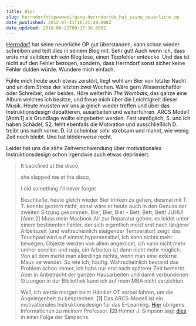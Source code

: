 ```yaml
---
title: Bier
slug: herrndorfhttpwwwwolfgang-herrndorfde_hat_seine_neuerliche_op
date_published: 2012-07-11T16:31:29.000Z
date_updated: 2018-08-22T09:37:36.000Z
---
```


[Herrndorf](http://www.wolfgang-herrndorf.de/) hat seine neuerliche OP gut überstanden, kann schon wieder schreiben und teilt dies in seinem Blog mit. Sehr gut! Auch wenn ich, dass erste mal seitdem ich sein Blog lese, einen Tippfehler entdecke. Und das ist nicht auf den Fehler bezogen, sondern, dass Herrndorf sonst sicher keine Fehler dulden würde. Wundere mich einfach.

Fühle mich heute auch etwas zerstört, liegt wohl am Bier von letzter Nacht und an dem Stress der letzten zwei Wochen. Wäre gern Wissenschaftler oder Schreiber, oder beides. Höre weiterhin *The Wombats*, das ganze eine Album welches ich besitze, und freue mich über die Leichtigkeit dieser Musik. Heute mussten wir uns ja gleich wieder treffen und über das Instruktionsdesign debattieren, ausarbeiten und weiterführen. ARCS Modell [Anm.1] als Grundlage wollte eingebettet werden. Fast unmöglich, S. und ich haben Schädel, S2. fehlt ebenfalls die Motivation und ausschließlich D. treibt uns nach vorne. D. ist scheinbar sehr strebsam und mahnt, wie wenig Zeit noch bleibt. Und hat blöderweise recht.

Leider hat uns die zähe Zeitverschwendung über motivationales Instruktionsdesign schon irgendwie auch etwas deprimiert.

> It backfired at the disco, 
> 
> 
> she slapped me at the disco, 
> 
> 
> I did something I'll never forget 
> 
> 
> Beschließe, heute gleich wieder Bier trinken zu gehen, diesmal mit T. T. konnte gestern nicht, sonst wäre er heute auch in den Genuss der zweiten Sitzung gekommen. Bier, Bier, Bier - Bett, Bett, Bett! JUHU! [Anm.2]
>  Muss mein Macbook Air zur Reparatur geben, es leidet unter einem bestimmten Fehler, der sich eigentlich meist erst nach längerer Arbeitszeit (und wahrscheinlich steigender Temperatur) zeigt: das Touchpad wird auf einmal hypersensibel, ich kann nichts mehr bewegen, Objekte werden von allein angeklickt, ich kann nicht mehr umher scrollen und naja, ein Arbeiten ist dann nicht mehr möglich. Von all dem merkt man allerdings nichts, wenn man eine externe Maus verwendet. So wie ich, häufig. Wahrscheinlich bestand das Problem schon immer, ich habs nur erst nach späterer Zeit bemerkt. Aber in Anbetracht der ganzen Hausarbeiten und damit verbundenen Sitzungen in der Bibliothek kann ich auf mein MBA nicht verzichten.
> 
> Well, ich werde morgen beim Händler OT vorbei fahren, um die Angelegenheit zu besprechen.
> **[1]** Das ARCS-Modell ist ein motivationales Instruktionsdesign für das E-Learning. [Hier](http://de.wikipedia.org/wiki/Niegemann) übrigens Informationen zu meinem Professor.
> **[2]** Homer J. Simpson sagt [dies](http://www.youtube.com/watch?v=eBE6P3kuB1o) in einer Folge der Simpsons.
